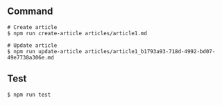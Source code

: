 ## Command

```
# Create article
$ npm run create-article articles/article1.md

# Update article
$ npm run update-article articles/article1_b1793a93-718d-4992-bd07-49e7738a306e.md
```

## Test

```
$ npm run test
```
